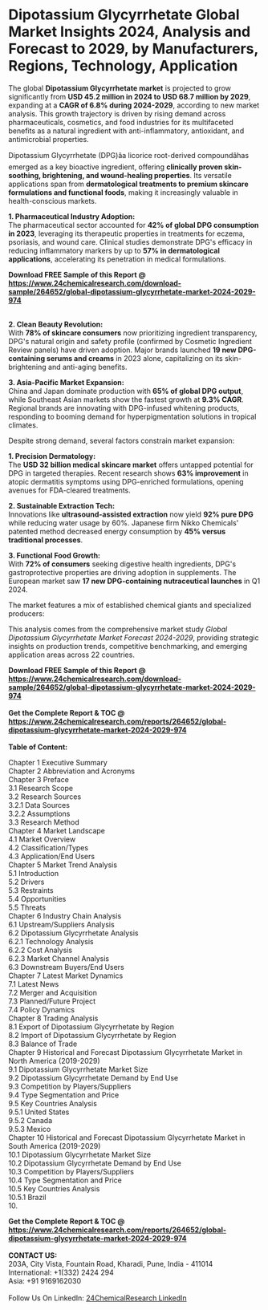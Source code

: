 <h1>Dipotassium Glycyrrhetate Global Market Insights 2024, Analysis and Forecast to 2029, by Manufacturers, Regions, Technology, Application</h1><p>The global <strong>Dipotassium Glycyrrhetate market</strong> is projected to grow significantly from <strong>USD 45.2 million in 2024 to USD 68.7 million by 2029</strong>, expanding at a <strong>CAGR of 6.8% during 2024-2029</strong>, according to new market analysis. This growth trajectory is driven by rising demand across pharmaceuticals, cosmetics, and food industries for its multifaceted benefits as a natural ingredient with anti-inflammatory, antioxidant, and antimicrobial properties.</p><p>Dipotassium Glycyrrhetate (DPG)âa licorice root-derived compoundâhas emerged as a key bioactive ingredient, offering <strong>clinically proven skin-soothing, brightening, and wound-healing properties</strong>. Its versatile applications span from <strong>dermatological treatments to premium skincare formulations and functional foods</strong>, making it increasingly valuable in health-conscious markets.</p><p><strong>1. Pharmaceutical Industry Adoption:</strong><br>
The pharmaceutical sector accounted for <strong>42% of global DPG consumption in 2023</strong>, leveraging its therapeutic properties in treatments for eczema, psoriasis, and wound care. Clinical studies demonstrate DPG's efficacy in reducing inflammatory markers by up to <strong>57% in dermatological applications</strong>, accelerating its penetration in medical formulations.</p><div><b>Download FREE Sample of this Report @ 
            <a href="https://www.24chemicalresearch.com/download-sample/264652/global-dipotassium-glycyrrhetate-market-2024-2029-974">
            https://www.24chemicalresearch.com/download-sample/264652/global-dipotassium-glycyrrhetate-market-2024-2029-974</a></b></div><br><p><strong>2. Clean Beauty Revolution:</strong><br>
With <strong>78% of skincare consumers</strong> now prioritizing ingredient transparency, DPG's natural origin and safety profile (confirmed by Cosmetic Ingredient Review panels) have driven adoption. Major brands launched <strong>19 new DPG-containing serums and creams</strong> in 2023 alone, capitalizing on its skin-brightening and anti-aging benefits.</p><p><strong>3. Asia-Pacific Market Expansion:</strong><br>
China and Japan dominate production with <strong>65% of global DPG output</strong>, while Southeast Asian markets show the fastest growth at <strong>9.3% CAGR</strong>. Regional brands are innovating with DPG-infused whitening products, responding to booming demand for hyperpigmentation solutions in tropical climates.</p><p>Despite strong demand, several factors constrain market expansion:</p><p><strong>1. Precision Dermatology:</strong><br>
The <strong>USD 32 billion medical skincare market</strong> offers untapped potential for DPG in targeted therapies. Recent research shows <strong>63% improvement</strong> in atopic dermatitis symptoms using DPG-enriched formulations, opening avenues for FDA-cleared treatments.</p><p><strong>2. Sustainable Extraction Tech:</strong><br>
Innovations like <strong>ultrasound-assisted extraction</strong> now yield <strong>92% pure DPG</strong> while reducing water usage by 60%. Japanese firm Nikko Chemicals' patented method decreased energy consumption by <strong>45% versus traditional processes</strong>.</p><p><strong>3. Functional Food Growth:</strong><br>
With <strong>72% of consumers</strong> seeking digestive health ingredients, DPG's gastroprotective properties are driving adoption in supplements. The European market saw <strong>17 new DPG-containing nutraceutical launches</strong> in Q1 2024.</p><p>The market features a mix of established chemical giants and specialized producers:</p><p>This analysis comes from the comprehensive market study <em>Global Dipotassium Glycyrrhetate Market Forecast 2024-2029</em>, providing strategic insights on production trends, competitive benchmarking, and emerging application areas across 22 countries.</p><div><b>Download FREE Sample of this Report @ 
            <a href="https://www.24chemicalresearch.com/download-sample/264652/global-dipotassium-glycyrrhetate-market-2024-2029-974">
            https://www.24chemicalresearch.com/download-sample/264652/global-dipotassium-glycyrrhetate-market-2024-2029-974</a></b></div><br><div><b>Get the Complete Report & TOC @ 
            <a href="https://www.24chemicalresearch.com/reports/264652/global-dipotassium-glycyrrhetate-market-2024-2029-974">
            https://www.24chemicalresearch.com/reports/264652/global-dipotassium-glycyrrhetate-market-2024-2029-974</a></b></div><br>
            <b>Table of Content:</b><p>Chapter 1 Executive Summary<br />
Chapter 2 Abbreviation and Acronyms<br />
Chapter 3 Preface<br />
3.1 Research Scope<br />
3.2 Research Sources<br />
3.2.1 Data Sources<br />
3.2.2 Assumptions<br />
3.3 Research Method<br />
Chapter 4 Market Landscape<br />
4.1 Market Overview<br />
4.2 Classification/Types<br />
4.3 Application/End Users<br />
Chapter 5 Market Trend Analysis<br />
5.1 Introduction<br />
5.2 Drivers<br />
5.3 Restraints<br />
5.4 Opportunities<br />
5.5 Threats<br />
Chapter 6 Industry Chain Analysis<br />
6.1 Upstream/Suppliers Analysis<br />
6.2 Dipotassium Glycyrrhetate Analysis<br />
6.2.1 Technology Analysis<br />
6.2.2 Cost Analysis<br />
6.2.3 Market Channel Analysis<br />
6.3 Downstream Buyers/End Users<br />
Chapter 7 Latest Market Dynamics<br />
7.1 Latest News<br />
7.2 Merger and Acquisition<br />
7.3 Planned/Future Project<br />
7.4 Policy Dynamics<br />
Chapter 8 Trading Analysis<br />
8.1 Export of Dipotassium Glycyrrhetate by Region<br />
8.2 Import of Dipotassium Glycyrrhetate by Region<br />
8.3 Balance of Trade<br />
Chapter 9 Historical and Forecast Dipotassium Glycyrrhetate Market in North America (2019-2029)<br />
9.1 Dipotassium Glycyrrhetate Market Size<br />
9.2 Dipotassium Glycyrrhetate Demand by End Use<br />
9.3 Competition by Players/Suppliers<br />
9.4 Type Segmentation and Price<br />
9.5 Key Countries Analysis<br />
9.5.1 United States<br />
9.5.2 Canada<br />
9.5.3 Mexico<br />
Chapter 10 Historical and Forecast Dipotassium Glycyrrhetate Market in South America (2019-2029)<br />
10.1 Dipotassium Glycyrrhetate Market Size<br />
10.2 Dipotassium Glycyrrhetate Demand by End Use<br />
10.3 Competition by Players/Suppliers<br />
10.4 Type Segmentation and Price<br />
10.5 Key Countries Analysis<br />
10.5.1 Brazil<br />
10.</p><div><b>Get the Complete Report & TOC @ 
            <a href="https://www.24chemicalresearch.com/reports/264652/global-dipotassium-glycyrrhetate-market-2024-2029-974">
            https://www.24chemicalresearch.com/reports/264652/global-dipotassium-glycyrrhetate-market-2024-2029-974</a></b></div><br><b>CONTACT US:</b><br>
            203A, City Vista, Fountain Road, Kharadi, Pune, India - 411014<br>
            International: +1(332) 2424 294<br>
            Asia: +91 9169162030 <br><br>
            Follow Us On LinkedIn: <a href="https://www.linkedin.com/company/24chemicalresearch/">24ChemicalResearch LinkedIn</a>